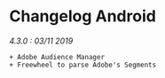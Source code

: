 Changelog Android
=================


*4.3.0 : 03/11 2019*

	+ Adobe Audience Manager
	+ Freewheel to parse Adobe's Segments
